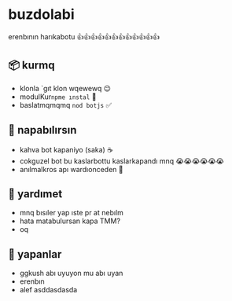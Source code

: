 # buzdolabi
erenbının harıkabotu 👍👍👍👍👍👍👍👍👍👍👍👍

## 📦 kurmq
* klonla `gıt klon wqewewq 😉 
* modulKur`npme ınstal` 🥺
* baslatmqmqmq `nod botjs` ✅

## 💁 napabılırsın
* kahva bot kapaniyo (saka) ☕
* cokguzel bot bu kaslarbottu kaslarkapandı mnq 😭😭😭😭😭😭
* anılmalkros apı wardıonceden 🍃

## 🤔 yardımet
* mnq bısıler yap ıste pr at nebılm
* hata matabulursan kapa TMM?
* oq

## 👋 yapanlar
- ggkush abı uyuyon mu abı uyan
- erenbın
- alef asddasdasda
